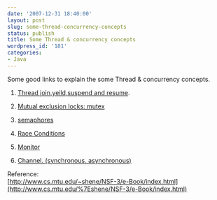 ```yaml
---
date: '2007-12-31 18:40:00'
layout: post
slug: some-thread-concurrency-concepts
status: publish
title: Some Thread & concurrency concepts
wordpress_id: '181'
categories:
- Java
---
```


Some good links to explain the some Thread & concurrency concepts.  
  
1. [Thread join,yeild,suspend and resume](http://www.cs.mtu.edu/%7Eshene/NSF-3/e-Book/FUNDAMENTALS/thread-management.html).  
  
2. [Mutual exclusion locks: mutex](http://www.cs.mtu.edu/%7Eshene/NSF-3/e-Book/MUTEX/locks.html)  
  
3. [semaphores](http://www.cs.mtu.edu/%7Eshene/NSF-3/e-Book/SEMA/basics.html)  
  
4. [Race Conditions](http://www.cs.mtu.edu/%7Eshene/NSF-3/e-Book/RACE/overview.html)  
  
5. [Monitor](http://www.cs.mtu.edu/%7Eshene/NSF-3/e-Book/MONITOR/basics.html)  
  
6. [Channel. (synchronous, asynchronous)](http://www.cs.mtu.edu/%7Eshene/NSF-3/e-Book/CH/basics.html)  
  
Reference:  
[http://www.cs.mtu.edu/~shene/NSF-3/e-Book/index.html](http://www.cs.mtu.edu/%7Eshene/NSF-3/e-Book/index.html)
